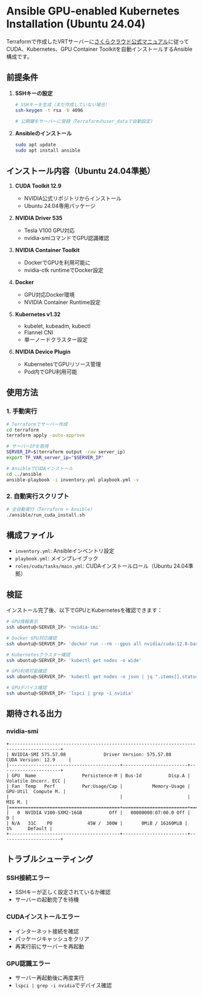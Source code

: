 # Ansible GPU-enabled Kubernetes Installation (Ubuntu 24.04)

Terraformで作成したVRTサーバーに[さくらクラウド公式マニュアル](https://manual.sakura.ad.jp/cloud/server/gpu-plan.html#cuda-toolkit-gpu)に従ってCUDA、Kubernetes、GPU Container Toolkitを自動インストールするAnsible構成です。

## 前提条件

1. **SSHキーの設定**
   ```bash
   # SSHキーを生成（まだ作成していない場合）
   ssh-keygen -t rsa -b 4096
   
   # 公開鍵をサーバーに登録（Terraformのuser_dataで自動設定）
   ```

2. **Ansibleのインストール**
   ```bash
   sudo apt update
   sudo apt install ansible
   ```

## インストール内容（Ubuntu 24.04準拠）

1. **CUDA Toolkit 12.9**
   - NVIDIA公式リポジトリからインストール
   - Ubuntu 24.04専用パッケージ

2. **NVIDIA Driver 535**
   - Tesla V100 GPU対応
   - nvidia-smiコマンドでGPU認識確認

3. **NVIDIA Container Toolkit**
   - DockerでGPUを利用可能に
   - nvidia-ctk runtimeでDocker設定

4. **Docker**
   - GPU対応Docker環境
   - NVIDIA Container Runtime設定

5. **Kubernetes v1.32**
   - kubelet, kubeadm, kubectl
   - Flannel CNI
   - 単一ノードクラスター設定

6. **NVIDIA Device Plugin**
   - KubernetesでGPUリソース管理
   - Pod内でGPU利用可能

## 使用方法

### 1. 手動実行

```bash
# Terraformでサーバー作成
cd terraform
terraform apply -auto-approve

# サーバーIPを取得
SERVER_IP=$(terraform output -raw server_ip)
export TF_VAR_server_ip="$SERVER_IP"

# AnsibleでCUDAインストール
cd ../ansible
ansible-playbook -i inventory.yml playbook.yml -v
```

### 2. 自動実行スクリプト

```bash
# 全自動実行（Terraform + Ansible）
./ansible/run_cuda_install.sh
```

## 構成ファイル

- `inventory.yml`: Ansibleインベントリ設定
- `playbook.yml`: メインプレイブック
- `roles/cuda/tasks/main.yml`: CUDAインストールロール（Ubuntu 24.04準拠）

## 検証

インストール完了後、以下でGPUとKubernetesを確認できます：

```bash
# GPU情報表示
ssh ubuntu@<SERVER_IP> 'nvidia-smi'

# Docker GPU対応確認
ssh ubuntu@<SERVER_IP> 'docker run --rm --gpus all nvidia/cuda:12.0-base-ubuntu20.04 nvidia-smi'

# Kubernetesクラスター確認
ssh ubuntu@<SERVER_IP> 'kubectl get nodes -o wide'

# GPU利用可能確認
ssh ubuntu@<SERVER_IP> 'kubectl get nodes -o json | jq ".items[].status.capacity.\"nvidia.com/gpu\""'

# GPUデバイス確認
ssh ubuntu@<SERVER_IP> 'lspci | grep -i nvidia'
```

## 期待される出力

### nvidia-smi
```
+-----------------------------------------------------------------------------------------+
| NVIDIA-SMI 575.57.08              Driver Version: 575.57.08      CUDA Version: 12.9     |
|-----------------------------------------+------------------------+----------------------+
| GPU  Name                 Persistence-M | Bus-Id          Disp.A | Volatile Uncorr. ECC |
| Fan  Temp   Perf          Pwr:Usage/Cap |           Memory-Usage | GPU-Util  Compute M. |
|                                         |                        |               MIG M. |
|=========================================+========================+======================|
|   0  NVIDIA V100-SXM2-16GB          Off |   00000000:07:00.0 Off |                    0 |
| N/A   31C    P0             45W /  300W |       0MiB / 16160MiB |      1%      Default |
+-----------------------------------------+------------------------+----------------------+
```

## トラブルシューティング

### SSH接続エラー
- SSHキーが正しく設定されているか確認
- サーバーの起動完了を待機

### CUDAインストールエラー
- インターネット接続を確認
- パッケージキャッシュをクリア
- 再実行前にサーバーを再起動

### GPU認識エラー
- サーバー再起動後に再度実行
- `lspci | grep -i nvidia`でデバイス確認
